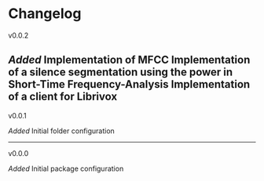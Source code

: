 # Changelog
v0.0.2

*Added*
Implementation of MFCC
Implementation of a silence segmentation using the power in Short-Time Frequency-Analysis
Implementation of a client for Librivox
---
v0.0.1

*Added*
Initial folder configuration

---
v0.0.0

*Added*
Initial package configuration
